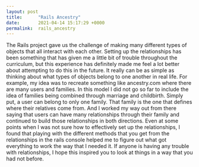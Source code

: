 ```yaml
---
layout: post
title:      "Rails Ancestry"
date:       2021-04-14 15:17:29 +0000
permalink:  rails_ancestry
---
```



The Rails project gave us the challenge of making many different types of objects that all interact with each other. Setting up the relationships has been something that has given me a little bit of trouble throughout the curriculum, but this experience has definitely made me feel a lot better about attempting to do this in the future. It really can be as simple as thinking about what types of objects belong to one another in real life. For example, my idea was to recreate something like ancestry.com where there are many users and families. In this model I did not go so far to include the idea of families being combined through marriage and childbirth. Simply put, a user can belong to only one family. That family is the one that defines where their relatives come from. And I worked my way out from there saying that users can have many relationships through their family and continued to build those relationships in both directions. Even at some points when I was not sure how to effectively set up the relationships, I found that playing with the different methods that you get from the relationships in the rails console helped me to figure out what got everything to work the way that I needed it. If anyone is having any trouble with relationships, I hope this inspired you to look at things in a way that you had not before. 
